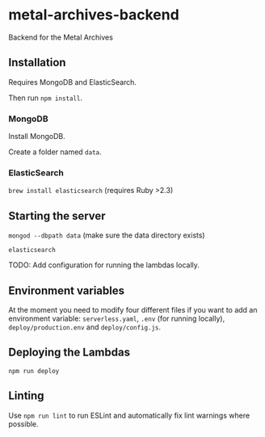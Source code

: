 # metal-archives-backend
Backend for the Metal Archives

## Installation

Requires MongoDB and ElasticSearch.

Then run `npm install`.

### MongoDB

Install MongoDB.

Create a folder named `data`.

### ElasticSearch

`brew install elasticsearch` (requires Ruby >2.3)

## Starting the server 

`mongod --dbpath data` (make sure the data directory exists)

`elasticsearch`

TODO: Add configuration for running the lambdas locally.

## Environment variables
At the moment you need to modify four different files if you want to add an environment variable: `serverless.yaml`, `.env` (for running locally), `deploy/production.env` and `deploy/config.js`.

## Deploying the Lambdas

`npm run deploy`

## Linting
Use `npm run lint` to run ESLint and automatically fix lint warnings where possible.
